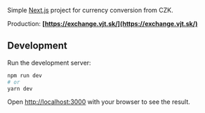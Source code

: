 

Simple [Next.js](https://nextjs.org/) project for currency conversion from CZK.

Production: **[https://exchange.vjt.sk/](https://exchange.vjt.sk/)**

## Development

Run the development server:

```bash
npm run dev
# or
yarn dev
```

Open [http://localhost:3000](http://localhost:3000) with your browser to see the result.
